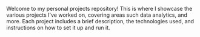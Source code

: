Welcome to my personal projects repository! This is where I showcase the various projects I've worked on, covering areas such data analytics, and more. Each project includes a brief description, the technologies used, and instructions on how to set it up and run it.
